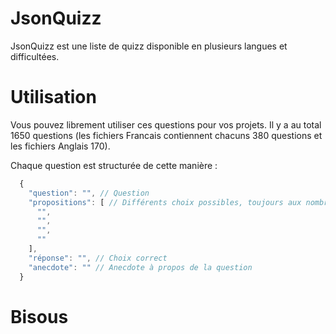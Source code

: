 # JsonQuizz
JsonQuizz est une liste de quizz disponible en plusieurs langues et difficultées.

# Utilisation
Vous pouvez librement utiliser ces questions pour vos projets. Il y a au total 1650 questions (les fichiers Francais contiennent chacuns 380 questions et les fichiers Anglais 170).

Chaque question est structurée de cette manière :
```js
  {
    "question": "", // Question
    "propositions": [ // Différents choix possibles, toujours aux nombre de 4. Un seul d'entre eux est correct.
      "",
      "",
      "",
      ""
    ],
    "réponse": "", // Choix correct
    "anecdote": "" // Anecdote à propos de la question
  }
```

# Bisous
